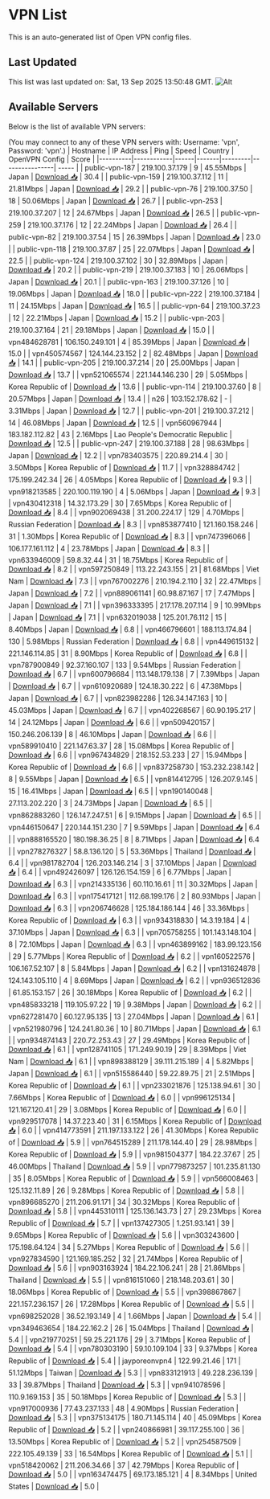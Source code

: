 # VPN List

This is an auto-generated list of Open VPN config files.

## Last Updated

This list was last updated on: Sat, 13 Sep 2025 13:50:48 GMT.
![Alt](https://repobeats.axiom.co/api/embed/186b98318ef1479477931607c1ad7d823f12451f.svg "Repobeats analytics image")

## Available Servers

Below is the list of available VPN servers:

(You may connect to any of these VPN servers with: Username: 'vpn', Password: 'vpn'.)
| Hostname | IP Address | Ping | Speed | Country | OpenVPN Config | Score |
|----------|------------|------|-------|---------|----------------| ----- |
| public-vpn-187 | 219.100.37.179 | 9 | 45.55Mbps | Japan | [Download 📥](./configs/server_0_JP.ovpn) | 30.4 |
| public-vpn-159 | 219.100.37.112 | 11 | 21.81Mbps | Japan | [Download 📥](./configs/server_1_JP.ovpn) | 29.2 |
| public-vpn-76 | 219.100.37.50 | 18 | 50.06Mbps | Japan | [Download 📥](./configs/server_2_JP.ovpn) | 26.7 |
| public-vpn-253 | 219.100.37.207 | 12 | 24.67Mbps | Japan | [Download 📥](./configs/server_3_JP.ovpn) | 26.5 |
| public-vpn-259 | 219.100.37.176 | 12 | 22.24Mbps | Japan | [Download 📥](./configs/server_4_JP.ovpn) | 26.4 |
| public-vpn-82 | 219.100.37.54 | 15 | 26.39Mbps | Japan | [Download 📥](./configs/server_5_JP.ovpn) | 23.0 |
| public-vpn-118 | 219.100.37.87 | 25 | 22.07Mbps | Japan | [Download 📥](./configs/server_6_JP.ovpn) | 22.5 |
| public-vpn-124 | 219.100.37.102 | 30 | 32.89Mbps | Japan | [Download 📥](./configs/server_7_JP.ovpn) | 20.2 |
| public-vpn-219 | 219.100.37.183 | 10 | 26.06Mbps | Japan | [Download 📥](./configs/server_8_JP.ovpn) | 20.1 |
| public-vpn-163 | 219.100.37.126 | 10 | 19.06Mbps | Japan | [Download 📥](./configs/server_9_JP.ovpn) | 18.0 |
| public-vpn-222 | 219.100.37.184 | 11 | 24.15Mbps | Japan | [Download 📥](./configs/server_10_JP.ovpn) | 16.5 |
| public-vpn-64 | 219.100.37.23 | 12 | 22.21Mbps | Japan | [Download 📥](./configs/server_11_JP.ovpn) | 15.2 |
| public-vpn-203 | 219.100.37.164 | 21 | 29.18Mbps | Japan | [Download 📥](./configs/server_12_JP.ovpn) | 15.0 |
| vpn484628781 | 106.150.249.101 | 4 | 85.39Mbps | Japan | [Download 📥](./configs/server_13_JP.ovpn) | 15.0 |
| vpn450574567 | 124.144.23.152 | 2 | 82.48Mbps | Japan | [Download 📥](./configs/server_14_JP.ovpn) | 14.1 |
| public-vpn-205 | 219.100.37.214 | 20 | 25.00Mbps | Japan | [Download 📥](./configs/server_15_JP.ovpn) | 13.7 |
| vpn521065574 | 221.144.146.230 | 29 | 5.05Mbps | Korea Republic of | [Download 📥](./configs/server_16_KR.ovpn) | 13.6 |
| public-vpn-114 | 219.100.37.60 | 8 | 20.57Mbps | Japan | [Download 📥](./configs/server_17_JP.ovpn) | 13.4 |
| n26 | 103.152.178.62 | - | 3.31Mbps | Japan | [Download 📥](./configs/server_18_JP.ovpn) | 12.7 |
| public-vpn-201 | 219.100.37.212 | 14 | 46.08Mbps | Japan | [Download 📥](./configs/server_19_JP.ovpn) | 12.5 |
| vpn560967944 | 183.182.112.82 | 43 | 2.16Mbps | Lao People's Democratic Republic | [Download 📥](./configs/server_20_LA.ovpn) | 12.5 |
| public-vpn-247 | 219.100.37.188 | 28 | 98.63Mbps | Japan | [Download 📥](./configs/server_21_JP.ovpn) | 12.2 |
| vpn783403575 | 220.89.214.4 | 30 | 3.50Mbps | Korea Republic of | [Download 📥](./configs/server_22_KR.ovpn) | 11.7 |
| vpn328884742 | 175.199.242.34 | 26 | 4.05Mbps | Korea Republic of | [Download 📥](./configs/server_23_KR.ovpn) | 9.3 |
| vpn918213585 | 220.100.119.190 | 4 | 5.06Mbps | Japan | [Download 📥](./configs/server_24_JP.ovpn) | 9.3 |
| vpn430412318 | 14.32.173.29 | 30 | 7.65Mbps | Korea Republic of | [Download 📥](./configs/server_25_KR.ovpn) | 8.4 |
| vpn902069438 | 31.200.224.17 | 129 | 4.70Mbps | Russian Federation | [Download 📥](./configs/server_26_RU.ovpn) | 8.3 |
| vpn853877410 | 121.160.158.246 | 31 | 1.30Mbps | Korea Republic of | [Download 📥](./configs/server_27_KR.ovpn) | 8.3 |
| vpn747396066 | 106.177.161.112 | 4 | 23.78Mbps | Japan | [Download 📥](./configs/server_28_JP.ovpn) | 8.3 |
| vpn633946009 | 59.8.32.44 | 31 | 18.75Mbps | Korea Republic of | [Download 📥](./configs/server_29_KR.ovpn) | 8.2 |
| vpn597250849 | 113.22.243.155 | 21 | 81.68Mbps | Viet Nam | [Download 📥](./configs/server_30_VN.ovpn) | 7.3 |
| vpn767002276 | 210.194.2.110 | 32 | 22.47Mbps | Japan | [Download 📥](./configs/server_31_JP.ovpn) | 7.2 |
| vpn889061141 | 60.98.87.167 | 17 | 7.47Mbps | Japan | [Download 📥](./configs/server_32_JP.ovpn) | 7.1 |
| vpn396333395 | 217.178.207.114 | 9 | 10.99Mbps | Japan | [Download 📥](./configs/server_33_JP.ovpn) | 7.1 |
| vpn632019038 | 125.201.76.112 | 15 | 8.40Mbps | Japan | [Download 📥](./configs/server_34_JP.ovpn) | 6.8 |
| vpn466796601 | 188.113.174.84 | 130 | 5.98Mbps | Russian Federation | [Download 📥](./configs/server_35_RU.ovpn) | 6.8 |
| vpn449615132 | 221.146.114.85 | 31 | 8.90Mbps | Korea Republic of | [Download 📥](./configs/server_36_KR.ovpn) | 6.8 |
| vpn787900849 | 92.37.160.107 | 133 | 9.54Mbps | Russian Federation | [Download 📥](./configs/server_37_RU.ovpn) | 6.7 |
| vpn600796684 | 113.148.179.138 | 7 | 7.39Mbps | Japan | [Download 📥](./configs/server_38_JP.ovpn) | 6.7 |
| vpn610920689 | 124.18.30.222 | 6 | 47.38Mbps | Japan | [Download 📥](./configs/server_39_JP.ovpn) | 6.7 |
| vpn823982286 | 126.34.147.163 | 10 | 45.03Mbps | Japan | [Download 📥](./configs/server_40_JP.ovpn) | 6.7 |
| vpn402268567 | 60.90.195.217 | 14 | 24.12Mbps | Japan | [Download 📥](./configs/server_41_JP.ovpn) | 6.6 |
| vpn509420157 | 150.246.206.139 | 8 | 46.10Mbps | Japan | [Download 📥](./configs/server_42_JP.ovpn) | 6.6 |
| vpn589910410 | 221.147.63.37 | 28 | 15.08Mbps | Korea Republic of | [Download 📥](./configs/server_43_KR.ovpn) | 6.6 |
| vpn967434829 | 218.152.53.233 | 27 | 15.94Mbps | Korea Republic of | [Download 📥](./configs/server_44_KR.ovpn) | 6.6 |
| vpn837258730 | 153.232.238.142 | 8 | 9.55Mbps | Japan | [Download 📥](./configs/server_45_JP.ovpn) | 6.5 |
| vpn814412795 | 126.207.9.145 | 15 | 16.41Mbps | Japan | [Download 📥](./configs/server_46_JP.ovpn) | 6.5 |
| vpn190140048 | 27.113.202.220 | 3 | 24.73Mbps | Japan | [Download 📥](./configs/server_47_JP.ovpn) | 6.5 |
| vpn862883260 | 126.147.247.51 | 6 | 9.15Mbps | Japan | [Download 📥](./configs/server_48_JP.ovpn) | 6.5 |
| vpn446150647 | 220.144.151.230 | 7 | 9.59Mbps | Japan | [Download 📥](./configs/server_49_JP.ovpn) | 6.4 |
| vpn888165520 | 180.198.36.25 | 8 | 8.71Mbps | Japan | [Download 📥](./configs/server_50_JP.ovpn) | 6.4 |
| vpn278276327 | 58.8.136.120 | 5 | 53.36Mbps | Thailand | [Download 📥](./configs/server_51_TH.ovpn) | 6.4 |
| vpn981782704 | 126.203.146.214 | 3 | 37.10Mbps | Japan | [Download 📥](./configs/server_52_JP.ovpn) | 6.4 |
| vpn492426097 | 126.126.154.159 | 6 | 6.77Mbps | Japan | [Download 📥](./configs/server_53_JP.ovpn) | 6.3 |
| vpn214335136 | 60.110.16.61 | 11 | 30.32Mbps | Japan | [Download 📥](./configs/server_54_JP.ovpn) | 6.3 |
| vpn175417121 | 112.68.199.176 | 2 | 80.93Mbps | Japan | [Download 📥](./configs/server_55_JP.ovpn) | 6.3 |
| vpn206746628 | 125.184.186.144 | 46 | 33.36Mbps | Korea Republic of | [Download 📥](./configs/server_56_KR.ovpn) | 6.3 |
| vpn934318830 | 14.3.19.184 | 4 | 37.10Mbps | Japan | [Download 📥](./configs/server_57_JP.ovpn) | 6.3 |
| vpn705758255 | 101.143.148.104 | 8 | 72.10Mbps | Japan | [Download 📥](./configs/server_58_JP.ovpn) | 6.3 |
| vpn463899162 | 183.99.123.156 | 29 | 5.77Mbps | Korea Republic of | [Download 📥](./configs/server_59_KR.ovpn) | 6.2 |
| vpn160522576 | 106.167.52.107 | 8 | 5.84Mbps | Japan | [Download 📥](./configs/server_60_JP.ovpn) | 6.2 |
| vpn131624878 | 124.143.105.110 | 4 | 8.69Mbps | Japan | [Download 📥](./configs/server_61_JP.ovpn) | 6.2 |
| vpn936512836 | 61.85.153.157 | 26 | 30.18Mbps | Korea Republic of | [Download 📥](./configs/server_62_KR.ovpn) | 6.2 |
| vpn485833218 | 119.105.97.22 | 19 | 9.38Mbps | Japan | [Download 📥](./configs/server_63_JP.ovpn) | 6.2 |
| vpn627281470 | 60.127.95.135 | 13 | 27.04Mbps | Japan | [Download 📥](./configs/server_64_JP.ovpn) | 6.1 |
| vpn521980796 | 124.241.80.36 | 10 | 80.71Mbps | Japan | [Download 📥](./configs/server_65_JP.ovpn) | 6.1 |
| vpn934874143 | 220.72.253.43 | 27 | 29.49Mbps | Korea Republic of | [Download 📥](./configs/server_66_KR.ovpn) | 6.1 |
| vpn128741105 | 171.249.90.19 | 29 | 8.39Mbps | Viet Nam | [Download 📥](./configs/server_67_VN.ovpn) | 6.1 |
| vpn898388129 | 39.111.215.189 | 4 | 5.82Mbps | Japan | [Download 📥](./configs/server_68_JP.ovpn) | 6.1 |
| vpn515586440 | 59.22.89.75 | 21 | 2.51Mbps | Korea Republic of | [Download 📥](./configs/server_69_KR.ovpn) | 6.1 |
| vpn233021876 | 125.138.94.61 | 30 | 7.66Mbps | Korea Republic of | [Download 📥](./configs/server_70_KR.ovpn) | 6.0 |
| vpn996125134 | 121.167.120.41 | 29 | 3.08Mbps | Korea Republic of | [Download 📥](./configs/server_71_KR.ovpn) | 6.0 |
| vpn929517078 | 14.37.223.40 | 31 | 6.15Mbps | Korea Republic of | [Download 📥](./configs/server_72_KR.ovpn) | 6.0 |
| vpn414773591 | 211.197.133.122 | 26 | 41.30Mbps | Korea Republic of | [Download 📥](./configs/server_73_KR.ovpn) | 5.9 |
| vpn764515289 | 211.178.144.40 | 29 | 28.98Mbps | Korea Republic of | [Download 📥](./configs/server_74_KR.ovpn) | 5.9 |
| vpn981504377 | 184.22.37.67 | 25 | 46.00Mbps | Thailand | [Download 📥](./configs/server_75_TH.ovpn) | 5.9 |
| vpn779873257 | 101.235.81.130 | 35 | 8.05Mbps | Korea Republic of | [Download 📥](./configs/server_76_KR.ovpn) | 5.9 |
| vpn566008463 | 125.132.11.89 | 26 | 9.28Mbps | Korea Republic of | [Download 📥](./configs/server_77_KR.ovpn) | 5.8 |
| vpn896685270 | 211.206.91.171 | 34 | 30.32Mbps | Korea Republic of | [Download 📥](./configs/server_78_KR.ovpn) | 5.8 |
| vpn445310111 | 125.136.143.73 | 27 | 29.23Mbps | Korea Republic of | [Download 📥](./configs/server_79_KR.ovpn) | 5.7 |
| vpn137427305 | 1.251.93.141 | 39 | 9.65Mbps | Korea Republic of | [Download 📥](./configs/server_80_KR.ovpn) | 5.6 |
| vpn303243600 | 175.198.64.124 | 34 | 5.27Mbps | Korea Republic of | [Download 📥](./configs/server_81_KR.ovpn) | 5.6 |
| vpn927834590 | 121.169.185.252 | 32 | 21.74Mbps | Korea Republic of | [Download 📥](./configs/server_82_KR.ovpn) | 5.6 |
| vpn903163924 | 184.22.106.241 | 28 | 21.86Mbps | Thailand | [Download 📥](./configs/server_83_TH.ovpn) | 5.5 |
| vpn816151060 | 218.148.203.61 | 30 | 18.06Mbps | Korea Republic of | [Download 📥](./configs/server_84_KR.ovpn) | 5.5 |
| vpn398867867 | 221.157.236.157 | 26 | 17.28Mbps | Korea Republic of | [Download 📥](./configs/server_85_KR.ovpn) | 5.5 |
| vpn698252028 | 36.52.193.149 | 4 | 1.66Mbps | Japan | [Download 📥](./configs/server_86_JP.ovpn) | 5.4 |
| vpn349463654 | 184.22.162.2 | 26 | 15.04Mbps | Thailand | [Download 📥](./configs/server_87_TH.ovpn) | 5.4 |
| vpn219770251 | 59.25.221.176 | 29 | 3.71Mbps | Korea Republic of | [Download 📥](./configs/server_88_KR.ovpn) | 5.4 |
| vpn780303190 | 59.10.109.104 | 33 | 9.37Mbps | Korea Republic of | [Download 📥](./configs/server_89_KR.ovpn) | 5.4 |
| jayporeonvpn4 | 122.99.21.46 | 171 | 51.12Mbps | Taiwan | [Download 📥](./configs/server_90_TW.ovpn) | 5.3 |
| vpn833121913 | 49.228.236.139 | 33 | 39.87Mbps | Thailand | [Download 📥](./configs/server_91_TH.ovpn) | 5.3 |
| vpn941078596 | 110.9.169.153 | 35 | 50.18Mbps | Korea Republic of | [Download 📥](./configs/server_92_KR.ovpn) | 5.3 |
| vpn917000936 | 77.43.237.133 | 48 | 4.90Mbps | Russian Federation | [Download 📥](./configs/server_93_RU.ovpn) | 5.3 |
| vpn375134175 | 180.71.145.114 | 40 | 45.09Mbps | Korea Republic of | [Download 📥](./configs/server_94_KR.ovpn) | 5.2 |
| vpn240866981 | 39.117.255.100 | 36 | 13.50Mbps | Korea Republic of | [Download 📥](./configs/server_95_KR.ovpn) | 5.2 |
| vpn254587509 | 222.105.49.139 | 33 | 16.54Mbps | Korea Republic of | [Download 📥](./configs/server_96_KR.ovpn) | 5.1 |
| vpn518420062 | 211.206.34.66 | 37 | 42.79Mbps | Korea Republic of | [Download 📥](./configs/server_97_KR.ovpn) | 5.0 |
| vpn163474475 | 69.173.185.121 | 4 | 8.34Mbps | United States | [Download 📥](./configs/server_98_US.ovpn) | 5.0 |
